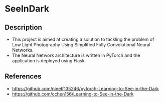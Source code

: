 # SeeInDark

## Description
- This project is aimed at creating a solution to tackling the problem of Low Light Photography Using Simplified Fully Convolutional Neural Networks. 
- The Neural Network architecture is written in PyTorch and the application is deployed using Flask.

## References
- <https://github.com/ninetf135246/pytorch-Learning-to-See-in-the-Dark>
- <https://github.com/cchen156/Learning-to-See-in-the-Dark>

